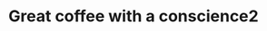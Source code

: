 ---
templateKey: index-page
title: Great coffee with a conscience2
image: ../img/logo.png
about:
  title: about
  aboutImage: ../img/about.png
  paragraphs:
    - Saskia Brett is a fully qualified beauty therapist and licensed body piercer located upstairs at Freedom Tattoo Studio in Ipswich, Suffolk.
    - Saskia has previously worked in spas before choosing to open Blackthorn Beauty. The newly refurbished studio provides a relaxing environment where Saskia provides a range of treatments such as eyelash extensions, massage and piercings.
    - Get in touch for further information or to book an appointment!
  aboutPattern: ../img/pattern.png
treatments:
  - title: massage
    items:
      - title: scalp
        price: "10"
        time: "15"
      - title: back, neck & shoulders
        price: "20"
        time: "25"
      - title: swedish full body
        price: "20"
        time: "55"
      - title: hot stones back massage
        price: "30"
        time: "30"
      - title: hot stones full body massage
        price: "50"
        time: "60"
  - title: waxing
    items:
      - title: eyesbrow shape
        price: "8"
      - title: upper lip
        price: "6"
      - title: chin
        price: "6"
      - title: lip & chin
        price: "10"
      - title: sides of face
        price: "10"
      - title: whole face
        price: "25"
      - title: underarm
        price: "12"
      - title: full arm
        price: "20"
      - title: half leg
        price: "20"
      - title: full leg
        price: "25"
  - title: tinting
    extra: patch test required 48 hours before treatment
    items:
      - title: eyebrow
        price: "10"
        time: "10"
      - title: eyebrow shape & tint
        price: "18"
        time: "25"
      - title: eyelash tint
        price: "15"
        time: "20"
      - title: eyelash & eyebrow tint
        price: "18"
        time: "20"
      - title: lash & brow shape & tint
        price: "25"
        time: "25"
  - title: lash extensions
    extra: patch test required 48 hours before treatment
    items:
      - title: full set novalash classics
        price: "55"
        time: "2.5"
      - title: novalash classic infills
        price: "30"
        time: "1.5"
      - title: lash removal
        price: "15"
        time: time may vary
  - title: facials
    subtitle: All facials include a consulation and skin analysis where the most suitable treatment can be discussed
    extra: Machine used will be decided upon consultation and skin analysis
    items:
      - title: express tropic facial
        price: "25"
        time: "30"
      - title: advanced tropic facial
        price: "40"
        time: "60"
      - title: express electrical facial
        price: "40"
        time: "45"
      - title: advanced electrical facial
        price: "60"
        time: "75"
  - title: piercing
    extra: For any other piercings, please enquire with piercer for prices.
    items:
      - title: ear lobe
        price: "single £15 | pair £20"
      - title: helix
        price: "20"
      - title: tragus
        price: "20"
      - title: rook
        price: "20"
      - title: conch
        price: "20"
      - title: scaffolding
        price: "25"
      - title: nostril
        price: "single £20 | pair £30"
      - title: septum
        price: "25"
      - title: lip
        price: "25"
      - title: eyebrow
        price: "20"
      - title: micro-dermal
        price: "30"
      - title: navel
        price: "25"
      - title: nipple
        price: "single £30 | pair £50"
      - title: jewellery change
        price: "10"
---